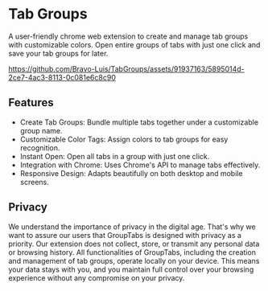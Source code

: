 # Tab Groups

A user-friendly chrome web extension to create and manage tab groups with customizable colors. Open entire groups of tabs with just one click and save your tab groups for later.

https://github.com/Bravo-Luis/TabGroups/assets/91937163/5895014d-2ce7-4ac3-8113-0c081e6c8c90

## Features
- Create Tab Groups: Bundle multiple tabs together under a customizable group name.
- Customizable Color Tags: Assign colors to tab groups for easy recognition.
- Instant Open: Open all tabs in a group with just one click.
- Integration with Chrome: Uses Chrome's API to manage tabs effectively.
- Responsive Design: Adapts beautifully on both desktop and mobile screens.

## Privacy

We understand the importance of privacy in the digital age. That's why we want to assure our users that GroupTabs is designed with privacy as a priority. Our extension does not collect, store, or transmit any personal data or browsing history. All functionalities of GroupTabs, including the creation and management of tab groups, operate locally on your device. This means your data stays with you, and you maintain full control over your browsing experience without any compromise on your privacy.

